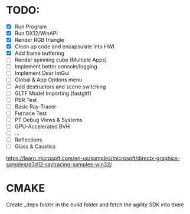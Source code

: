 # TODO:

- [x] Run Program  
- [x] Run DX12/WinAPI
- [x] Render RGB triangle
- [x] Clean up code and encapsulate into HWI
- [x] Add frame buffering
- [ ] Render spinning cube (Multiple Apps)
- [ ] Implement better console/logging
- [ ] Implement Dear ImGui
- [ ] Global & App Options menu
- [ ] Add destructors and scene switching 
- [ ] GLTF Model Importing (fastgltf)
- [ ] PBR Test
- [ ] Basic Ray-Tracer
- [ ] Furnace Test
- [ ] PT Debug Views & Systems
- [ ] GPU-Accelerated BVH
- [ ] ...
- [ ] Reflections
- [ ] Glass & Caustics

https://learn.microsoft.com/en-us/samples/microsoft/directx-graphics-samples/d3d12-raytracing-samples-win32/

# CMAKE

Create _deps folder in the build folder and fetch the agility SDK into there